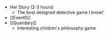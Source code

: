  - Her Story (2-3 hours)
   - The best designed detective game I know!
 - [[Event0]]
 - [[Quandary]]
   - Interesting children's philosophy game
